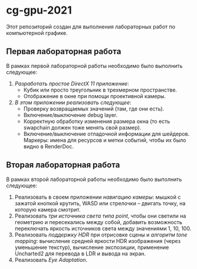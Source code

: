 # cg-gpu-2021
Этот репозиторий создан для выполнения лабораторных работ по компьютерной графике.

## Первая лабораторная работа
В рамках первой лабораторной работы необходимо было выполнить следующее:
1. *Разработать простое DirectX 11 приложение*:
    * Кубик или просто треугольник в трехмерном пространстве.
    * Отображение в окне при помощи проективной камеры.
2. *В этом приложении реализовать следующее*:
    * Проверку возвращаемых значений (там, где они есть).
    * Включение/выключение debug layer.
    * Корректную обработку изменения размера окна (то есть swapchain должен тоже менять свой размер).
    * Включение/выключение отладочной информации для шейдеров.
Маркеры: имена для ресурсов и метки событий, чтобы их было видно в RenderDoc.

## Вторая лабораторная работа
В рамках второй лабораторной работы необходимо было выполнить следующее:
1. Реализовать в своем приложении *навигацию камеры*: мышкой с зажатой кнопкой крутить, WASD или стрелочки – двигать точку, на которую камера смотрит.
2. Реализовать *три источника света типа point*, чтобы они светили на геометрию и пересекались между собой, добавить возможность переключать яркость источников света между значениями 1, 10, 100.
3. Реализовать *поддержку HDR* при отрисовке сцены и *алгоритм tone mapping*: вычисление средней яркости HDR изображения (через уменьшение текстур), вычисление экспозиции, применение Uncharted2 для перевода в LDR и вывода на экран. 
4. Реализовать *Eye Adaptation*.